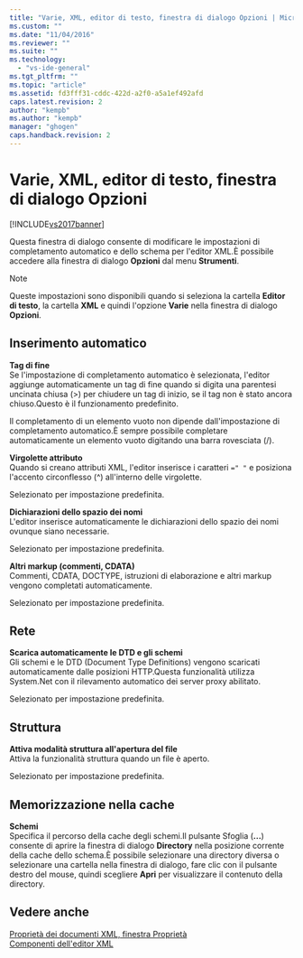 ```yaml
---
title: "Varie, XML, editor di testo, finestra di dialogo Opzioni | Microsoft Docs"
ms.custom: ""
ms.date: "11/04/2016"
ms.reviewer: ""
ms.suite: ""
ms.technology: 
  - "vs-ide-general"
ms.tgt_pltfrm: ""
ms.topic: "article"
ms.assetid: fd3fff31-cddc-422d-a2f0-a5a1ef492afd
caps.latest.revision: 2
author: "kempb"
ms.author: "kempb"
manager: "ghogen"
caps.handback.revision: 2
---
```

# Varie, XML, editor di testo, finestra di dialogo Opzioni
[!INCLUDE[vs2017banner](../code-quality/includes/vs2017banner.md)]

Questa finestra di dialogo consente di modificare le impostazioni di completamento automatico e dello schema per l'editor XML.È possibile accedere alla finestra di dialogo **Opzioni** dal menu **Strumenti**.  
  
> [!NOTE]
>  Queste impostazioni sono disponibili quando si seleziona la cartella **Editor di testo**, la cartella **XML** e quindi l'opzione **Varie** nella finestra di dialogo **Opzioni**.  
  
## Inserimento automatico  
 **Tag di fine**  
 Se l'impostazione di completamento automatico è selezionata, l'editor aggiunge automaticamente un tag di fine quando si digita una parentesi uncinata chiusa \(\>\) per chiudere un tag di inizio, se il tag non è stato ancora chiuso.Questo è il funzionamento predefinito.  
  
 Il completamento di un elemento vuoto non dipende dall'impostazione di completamento automatico.È sempre possibile completare automaticamente un elemento vuoto digitando una barra rovesciata \(\/\).  
  
 **Virgolette attributo**  
 Quando si creano attributi XML, l'editor inserisce i caratteri `=" "` e posiziona l'accento circonflesso \(^\) all'interno delle virgolette.  
  
 Selezionato per impostazione predefinita.  
  
 **Dichiarazioni dello spazio dei nomi**  
 L'editor inserisce automaticamente le dichiarazioni dello spazio dei nomi ovunque siano necessarie.  
  
 Selezionato per impostazione predefinita.  
  
 **Altri markup \(commenti, CDATA\)**  
 Commenti, CDATA, DOCTYPE, istruzioni di elaborazione e altri markup vengono completati automaticamente.  
  
 Selezionato per impostazione predefinita.  
  
## Rete  
 **Scarica automaticamente le DTD e gli schemi**  
 Gli schemi e le DTD \(Document Type Definitions\) vengono scaricati automaticamente dalle posizioni HTTP.Questa funzionalità utilizza System.Net con il rilevamento automatico dei server proxy abilitato.  
  
 Selezionato per impostazione predefinita.  
  
## Struttura  
 **Attiva modalità struttura all'apertura del file**  
 Attiva la funzionalità struttura quando un file è aperto.  
  
 Selezionato per impostazione predefinita.  
  
## Memorizzazione nella cache  
 **Schemi**  
 Specifica il percorso della cache degli schemi.Il pulsante Sfoglia \(**...**\) consente di aprire la finestra di dialogo **Directory** nella posizione corrente della cache dello schema.È possibile selezionare una directory diversa o selezionare una cartella nella finestra di dialogo, fare clic con il pulsante destro del mouse, quindi scegliere **Apri** per visualizzare il contenuto della directory.  
  
## Vedere anche  
 [Proprietà dei documenti XML, finestra Proprietà](../xml-tools/xml-document-properties-properties-window.md)   
 [Componenti dell'editor XML](../xml-tools/xml-editor-components.md)